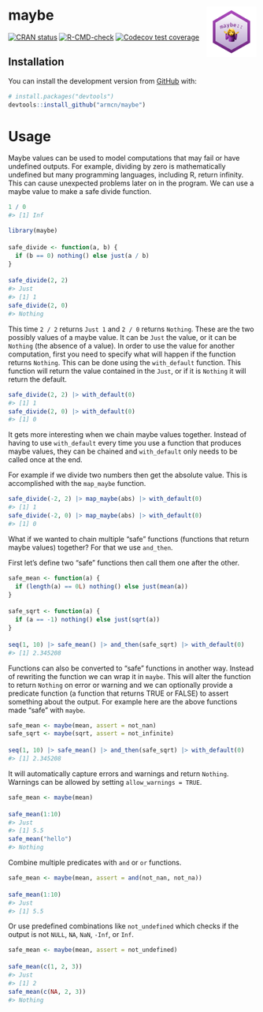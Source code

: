 
<!-- README.md is generated from README.Rmd. Please edit that file -->

# maybe <img src="man/figures/hex.png" align="right" style="width: 20%;"/>

<!-- badges: start -->

[![CRAN
status](https://www.r-pkg.org/badges/version/maybe)](https://CRAN.R-project.org/package=maybe)
[![R-CMD-check](https://github.com/armcn/maybe/workflows/R-CMD-check/badge.svg)](https://github.com/armcn/maybe/actions)
[![Codecov test
coverage](https://codecov.io/gh/armcn/maybe/branch/main/graph/badge.svg)](https://codecov.io/gh/armcn/maybe?branch=main)
<!-- badges: end -->

## Installation

You can install the development version from
[GitHub](https://github.com/) with:

``` r
# install.packages("devtools")
devtools::install_github("armcn/maybe")
```

# Usage

Maybe values can be used to model computations that may fail or have
undefined outputs. For example, dividing by zero is mathematically
undefined but many programming languages, including R, return infinity.
This can cause unexpected problems later on in the program. We can use a
maybe value to make a safe divide function.

``` r
1 / 0
#> [1] Inf
```

``` r
library(maybe)

safe_divide <- function(a, b) {
  if (b == 0) nothing() else just(a / b)
}

safe_divide(2, 2)
#> Just
#> [1] 1
safe_divide(2, 0)
#> Nothing
```

This time `2 / 2` returns `Just 1` and `2 / 0` returns `Nothing`. These
are the two possibly values of a maybe value. It can be `Just` the
value, or it can be `Nothing` (the absence of a value). In order to use
the value for another computation, first you need to specify what will
happen if the function returns `Nothing`. This can be done using the
`with_default` function. This function will return the value contained
in the `Just`, or if it is `Nothing` it will return the default.

``` r
safe_divide(2, 2) |> with_default(0)
#> [1] 1
safe_divide(2, 0) |> with_default(0)
#> [1] 0
```

It gets more interesting when we chain maybe values together. Instead of
having to use `with_default` every time you use a function that produces
maybe values, they can be chained and `with_default` only needs to be
called once at the end.

For example if we divide two numbers then get the absolute value. This
is accomplished with the `map_maybe` function.

``` r
safe_divide(-2, 2) |> map_maybe(abs) |> with_default(0)
#> [1] 1
safe_divide(-2, 0) |> map_maybe(abs) |> with_default(0)
#> [1] 0
```

What if we wanted to chain multiple “safe” functions (functions that
return maybe values) together? For that we use `and_then`.

First let’s define two “safe” functions then call them one after the
other.

``` r
safe_mean <- function(a) {
  if (length(a) == 0L) nothing() else just(mean(a))
}

safe_sqrt <- function(a) {
  if (a == -1) nothing() else just(sqrt(a))
}

seq(1, 10) |> safe_mean() |> and_then(safe_sqrt) |> with_default(0)
#> [1] 2.345208
```

Functions can also be converted to “safe” functions in another way.
Instead of rewriting the function we can wrap it in `maybe`. This will
alter the function to return `Nothing` on error or warning and we can
optionally provide a predicate function (a function that returns TRUE or
FALSE) to assert something about the output. For example here are the
above functions made “safe” with `maybe`.

``` r
safe_mean <- maybe(mean, assert = not_nan)
safe_sqrt <- maybe(sqrt, assert = not_infinite)

seq(1, 10) |> safe_mean() |> and_then(safe_sqrt) |> with_default(0)
#> [1] 2.345208
```

It will automatically capture errors and warnings and return `Nothing`.
Warnings can be allowed by setting `allow_warnings = TRUE`.

``` r
safe_mean <- maybe(mean)

safe_mean(1:10)
#> Just
#> [1] 5.5
safe_mean("hello")
#> Nothing
```

Combine multiple predicates with `and` or `or` functions.

``` r
safe_mean <- maybe(mean, assert = and(not_nan, not_na))

safe_mean(1:10)
#> Just
#> [1] 5.5
```

Or use predefined combinations like `not_undefined` which checks if the
output is not `NULL`, `NA`, `NaN`, `-Inf`, or `Inf`.

``` r
safe_mean <- maybe(mean, assert = not_undefined)

safe_mean(c(1, 2, 3))
#> Just
#> [1] 2
safe_mean(c(NA, 2, 3))
#> Nothing
```
